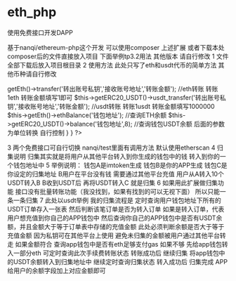 # eth_php
使用免费接口开发DAPP

基于nanqi/ethereum-php这个开发
可以使用composer 上述扩展
或者下载本处composer后的文件直接放入项目
下面举例tp3.2用法 其他版本 请自行修改
1 文件全部下载后放入项目根目录
2 使用方法 此处只写了eth和usdt代币的简单方法 其他币种请自行修改
<?php
declare(strict_types=1);
namespace Home\Controller;
use BIP\BIP44;
use Ethereum\Wallet;
use Ethereum\PEMHelper;
use FurqanSiddiqui\BIP39\BIP39;
use Ethereum\Eth;
use Ethereum\ERC20;
use Ethereum\EtherscanApi;
use Ethereum\InfuraApi;
use InvalidArgumentException;
use Web3p\EthereumTx\Transaction;
use PHPUnit\Framework\TestCase as BaseTestCase;

class IndexController extends Controller {
  const CONTRACT_ADDRESS_USDT = '0x11111111111111111111111111111'; //usdt合约地址
  const INFURA_KEY = 'xxxxxxxxxxxxxxx';   //infura.io私钥  注册地址：https://infura.io/
  const ETHERSCAN_KEY = 'xxxxxxxxxxxxxxxxxxxxxx';  //etherscan私钥   注册地址：https://etherscan.io/  提供的是国外的官方地址，需要挂vpn才能注册 不然验证码加载不出来
  //调用eth类
  private function getEth()
  {
      $eth = new Eth(new EtherscanApi(self::ETHERSCAN_KEY));
      return $eth;
  }
  //调用eth合约类
  private function getERC20_USDT($contractAddress = self::CONTRACT_ADDRESS_USDT)
  {
      $erc20 = new ERC20($contractAddress, new EtherscanApi(self::ETHERSCAN_KEY));
      return $erc20;
  }
  public function test(){
    $res = Wallet::newAccountByMnemonic('123456'); //生成私钥和助记词，密码自行修改
    $res['mnemonic']; //助记词
    $res['key']; //私钥
    $res['address'];//钱包地址
    
    $this->getEth()->transfer('转出账号私钥','接收账号地址','转账金额'); //eth转账  转账1eth  转账金额填写1即可
    $this->getERC20_USDT()->usdt_transfer('转出账号私钥','接收账号地址','转账金额'); //usdt转账 转账1usdt 转账金额填写1000000
    
    $this->getEth()->ethBalance('钱包地址'); //查询ETH余额
    $this->getERC20_USDT()->balance('钱包地址',8); //查询钱包USDT余额  后面的参数为单位转换 自行控制
  }
}
?>
3 两个免费接口可自行切换 nanqi/test里面有调用方法 默认使用etherscan
4 归集说明 归集其实就是将用户从其他平台转入到你生成的钱包中的钱 转入到你的一个钱包地址中
5 举例说明： 钱包A是imtoken生成  钱包B是你的APP生成  钱包C是你设定的归集地址
  B用户在平台没有钱 需要通过其他平台充值
  用户从A转入10个USDT转入B B收到USDT后 再将USDT转入C 就是归集
6 如果用此扩展做归集功能 接口没有批量转账功能（我没找到，如果有找到的可以无视下面） 所以只能一条一条归集
7 此处以usdt举例 我的归集流程是
  定时查询用户钱包地址下所有的USDT订单存入一张表
  然后判断该笔订单是否为转入订单
  如果是转入订单，代表用户想充值到你自己的APP钱包中
  然后查询你自己的APP钱包中是否有USDT余额，并且金额大于等于订单表中存储的充值金额 此处必须判断余额是否大于等于充值金额 因为私钥可在其他平台上使用 避免未归集的金额被用户通过其他平台转走
  如果金额符合 查询app钱包中是否有eth足够支付gas 如果不够 先给app钱包转入一部分eth 可定时查询此次手续费转账状态 转账成功后 继续归集
  将app钱包中的USDT余额转入到归集地址中 继续定时查询归集状态 转入成功后 归集完成 APP给用户的余额字段加上对应金额即可
